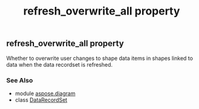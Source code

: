 ﻿---
title: refresh_overwrite_all property
second_title: Aspose.Diagram for Python via .NET API References
description: 
type: docs
weight: 170
url: /python-net/aspose.diagram/datarecordset/refresh_overwrite_all/
is_root: false
---

## refresh_overwrite_all property


Whether to overwrite user changes to shape data items in shapes linked to data when the data recordset is refreshed.

### See Also
* module [aspose.diagram](../../)
* class [DataRecordSet](/diagram/python-net/aspose.diagram/datarecordset)
